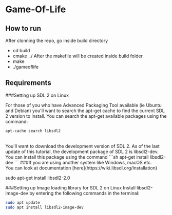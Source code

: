 # Game-Of-Life

## How to run

After clonning the repo, go inside build directory

* cd build
*  cmake ../
After the makefile will be created inside build folder.
* make
* ./gameoflife

## Requirements
###Setting up SDL 2 on Linux

For those of you who have Advanced Packaging Tool available (ie Ubuntu and Debian) you'll want to search the apt-get cache to find the current SDL 2 version to install. You can search the apt-get available packages using the command:
```sh
apt-cache search libsdl2
```
<br>
You'll want to download the development version of SDL 2. As of the last update of this tutorial, the development package of SDL 2 is libsdl2-dev. You can install this package using the command
```sh
apt-get install libsdl2-dev
```
###If you are using another system like Windows, macOS etc.<br>
You can look at documentation [here](https://wiki.libsdl.org/Installation)

sudo apt-get install libsdl2-2.0

###Setting up Image loading library for SDL 2 on Linux
Install libsdl2-image-dev by entering the following commands in the terminal:

```sh
sudo apt update
sudo apt install libsdl2-image-dev
```
